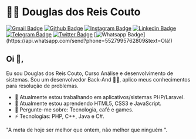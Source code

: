 # :man_technologist: Douglas dos Reis Couto

[![Gmail Badge](https://img.shields.io/badge/-Gmail-c14438?style=flat-square&logo=Gmail&logoColor=white&link=mailto:douglasdosreiscouto@gmail.com)](mailto:douglasdosreiscouto@gmail.com)
[![Github Badge](https://img.shields.io/badge/-Github-000?style=flat-square&logo=Github&logoColor=white&link=https://github.com/Douglas-Reis)](https://github.com/Douglas-Reis)
[![Instagram Badge](https://img.shields.io/badge/-Instagram-ae0b33?style=flat-square&labelColor=ae0b33&logo=instagram&logoColor=white&link=https://instagram.com/ReisDouglasC)](https://instagram.com/douglas_r.c/)
[![Linkedin Badge](https://img.shields.io/badge/-Linkedin-blue?style=flat-square&logo=Linkedin&logoColor=white&link=https://www.linkedin.com/in/douglasreiscouto/)](https://www.linkedin.com/in/douglasreiscouto/)
[![Telegram Badge](https://img.shields.io/badge/-Telegram-1ca0f1?style=flat-square&labelColor=1ca0f1&logo=telegram&logoColor=white&link=https://t.me/douglasreiis)](https://t.me/douglasreiis)
[![Twitter Badge](https://img.shields.io/badge/-Twitter-1ca0f1?style=flat-square&labelColor=1ca0f1&logo=twitter&logoColor=white&link=https://twitter.com/ReisDouglasC)](https://twitter.com/ReisDouglasC)
[![Whatsapp Badge](https://img.shields.io/badge/-Whatsapp-4CA143?style=flat-square&labelColor=4CA143&logo=whatsapp&logoColor=white&link=https://api.whatsapp.com/send?phone=5527995762809&text=Olá!)](https://api.whatsapp.com/send?phone=5527995762809&text=Olá!)

## Oi 👋,

Eu sou Douglas dos Reis Couto, Curso Análise e desenvolvimento de sistemas. Sou um desenvolvedor Back-And 👨‍💻, aplico meus conhecimentos para resolução de problemas.

- 🔭 Atualmente estou trabalhando em aplicativos/sistemas PHP/Laravel.
- 🌱 Atualmente estou aprendendo HTML5, CSS3 e JavaScript.
- 💬 Pergunte-me sobre: Tecnologia, café e games.
- ⚡ Tecnologias: PHP, C++, Java e C#.

"A meta de hoje ser melhor que ontem, não melhor que ninguém ".
